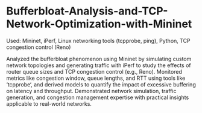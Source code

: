 # Bufferbloat-Analysis-and-TCP-Network-Optimization-with-Mininet

Used: Mininet, iPerf, Linux networking tools (tcpprobe, ping), Python, TCP congestion control (Reno)

Analyzed the bufferbloat phenomenon using Mininet by simulating custom network topologies and generating traffic with
iPerf to study the effects of router queue sizes and TCP congestion control (e.g., Reno). Monitored metrics like congestion
window, queue lengths, and RTT using tools like ‘tcpprobe‘, and derived models to quantify the impact of excessive
buffering on latency and throughput. Demonstrated network simulation, traffic generation, and congestion
management expertise with practical insights applicable to real-world networks.
